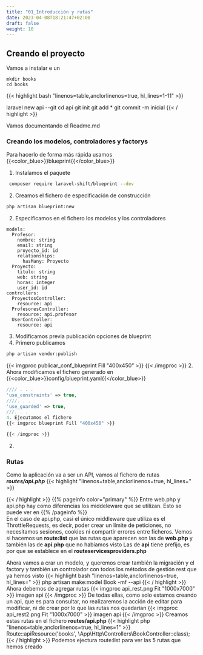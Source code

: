 ```yaml
---
title: "01_Introducción y rutas"
date: 2023-04-08T18:21:47+02:00
draft: false
weight: 10
---
```

## Creando el proyecto
Vamos a instalar e un 
```shell
mkdir books
cd books

```

{{< highlight bash "linenos=table,anclorlinenos=true, hl_lines=1-11" >}}

laravel new api --git
cd api
git init
git add *
git commit -m inicial
{{< / highlight >}}

Vamos documentando el Readme.md

### Creando los modelos, controladores y factorys
Para hacerlo de forma más rápida usamos  {{<color_blue>}}blueprint{{</color_blue>}}
1. Instalamos el paquete
```bash
 composer require laravel-shift/blueprint --dev
```
2. Creamos el fichero de especificación de construcción
```bash 
php artisan blueprint:new
```
2. Especificamos en el fichero los modelos y los controladores
```ỳaml
models:
  Profesor:
    nombre: string
    email: string
    proyecto_id: id
    relationships:
      hasMany: Proyecto
  Proyecto:
    titulo: string
    web: string
    horas: integer
    user_id: id
controllers:
  ProyectosController:
    resource: api
  ProfesoresController:
    resource: api.profesor
  UserController:
    resource: api 
```
3. Modificamos previa publicación opciones de blueprint
 1. Primero publicamos
```bash
php artisan vendor:publish
```
{{< imgproc publicar_conf_blueprint Fill "400x450" >}}
{{< /imgproc >}}
 2. Ahora modificamos el fichero generado en {{<color_blue>}}config/blueprint.yaml{{</color_blue>}}
```php
//// . . . 
'use_constraints' => true,
////. . .
'use_guarded' => true,
///. . .
4. Ejecutamos el fichero
{{< imgproc blueprint Fill "400x450" >}}

{{< /imgproc >}}
```
2. 

### Rutas
Como la aplicación va a ser un API, vamos al fichero de rutas ***routes/api.php***
{{< highlight  "linenos=table,anclorlinenos=true, hl_lines=" >}}

{{< / highlight >}}
{{% pageinfo color="primary" %}}
Entre web.php y api.php hay como diferencias los middeleware que se utilizan. Esto se puede ver en 
{{% /pageinfo %}}   
En el caso de api.php, casi el único middleware que utiliza es el ThrottleRequests, es decir, poder crear un límite de peticiones, no necesitamos sesiones, cookies ni compartir errores entre ficheros.
Vemos si hacemos un **route:list** que las rutas que aparecen son las de **web.php** y también las de **api.php** que no habíamos visto
Las de **api** tiene prefijo, es por que se establece en el **routeservicesproviders.php**

Ahora vamos a crar un modelo, y queremos crear también la migración y el factory y también un controlador con todos los métodos de gestión rest que ya  hemos visto
{{< highlight bash "linenos=table,anclorlinenos=true, hl_lines=" >}}
php artisan make:model Book -mf --api
{{< / highlight >}}
Ahora debemos de agregar rutas
{{< imgproc api_rest.png Fit "1000x7000" >}}
imagen api
{{< /imgproc >}}
De todas ellas, como solo estamos creando un api, que es para consultar, no realizaremos la acción de editar para modificar, ni de crear por lo que las rutas nos quedarían
{{< imgproc api_rest2.png Fit "1000x7000" >}}
imagen api
{{< /imgproc >}}
Creamos estas rutas en el fichero **routes/api.php**
{{< highlight php "linenos=table,anclorlinenos=true, hl_lines=1" >}}
Route::apiResource('books', \App\Http\Controllers\BookController::class);
{{< / highlight >}}
Podemos ejectura route:list para ver las 5 rutas que hemos creado

